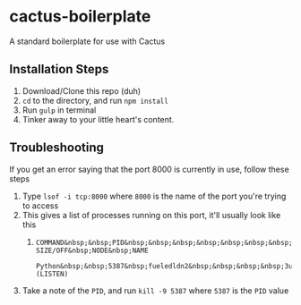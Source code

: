 cactus-boilerplate
==================

A standard boilerplate for use with Cactus

## Installation Steps

1. Download/Clone this repo (duh)
2. `cd` to the directory, and run `npm install`
3. Run `gulp` in terminal
4. Tinker away to your little heart's content.

## Troubleshooting

If you get an error saying that the port 8000 is currently in use, follow these steps

1.	Type `lsof -i tcp:8000` where `8000` is the name of the port you're trying to access
2.	This gives a list of processes running on this port, it'll usually look like this
	1.	```
		COMMAND&nbsp;&nbsp;PID&nbsp;&nbsp;&nbsp;&nbsp;&nbsp;&nbsp;&nbsp;USER&nbsp;&nbsp;&nbsp;FD&nbsp;&nbsp;&nbsp;TYPE&nbsp;&nbsp;&nbsp;&nbsp;&nbsp;&nbsp;&nbsp;&nbsp;&nbsp;&nbsp;&nbsp;&nbsp;&nbsp;DEVICE SIZE/OFF&nbsp;NODE&nbsp;NAME
		```
		```
		Python&nbsp;&nbsp;5387&nbsp;fueledldn2&nbsp;&nbsp;&nbsp;&nbsp;3u&nbsp;&nbsp;IPv4&nbsp;0x1c99874475f23a4f&nbsp;&nbsp;&nbsp;&nbsp;&nbsp;&nbsp;0t0&nbsp;&nbsp;TCP&nbsp;*:irdmi&nbsp;(LISTEN)
		```
3.	Take a note of the `PID`, and run `kill -9 5387` where `5387` is the `PID` value